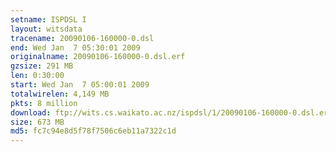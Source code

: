 ```yaml
---
setname: ISPDSL I
layout: witsdata
tracename: 20090106-160000-0.dsl
end: Wed Jan  7 05:30:01 2009
originalname: 20090106-160000-0.dsl.erf
gzsize: 291 MB
len: 0:30:00
start: Wed Jan  7 05:00:01 2009
totalwirelen: 4,149 MB
pkts: 8 million
download: ftp://wits.cs.waikato.ac.nz/ispdsl/1/20090106-160000-0.dsl.erf.gz
size: 673 MB
md5: fc7c94e8d5f78f7506c6eb11a7322c1d
---
```

